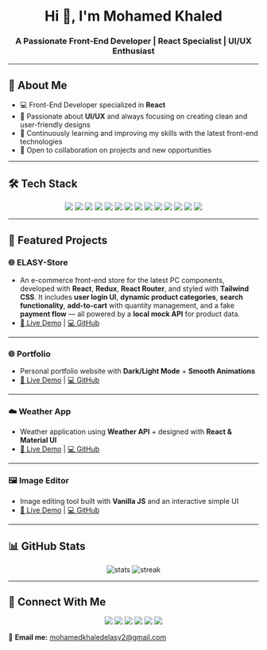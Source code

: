 <h1 align="center">Hi 👋, I'm Mohamed Khaled</h1>
<h3 align="center">A Passionate Front-End Developer | React Specialist | UI/UX Enthusiast</h3>

---

## 🚀 About Me
- 💻 Front-End Developer specialized in **React**  
- 🎨 Passionate about **UI/UX** and always focusing on creating clean and user-friendly designs  
- 🌱 Continuously learning and improving my skills with the latest front-end technologies  
- 🤝 Open to collaboration on projects and new opportunities  

---

## 🛠 Tech Stack

<p align="center">
  <img src="https://img.shields.io/badge/HTML5-E34F26?style=for-the-badge&logo=html5&logoColor=white"/>
  <img src="https://img.shields.io/badge/CSS3-1572B6?style=for-the-badge&logo=css3&logoColor=white"/>
  <img src="https://img.shields.io/badge/JavaScript-F7DF1E?style=for-the-badge&logo=javascript&logoColor=black"/>
  <img src="https://img.shields.io/badge/React-20232A?style=for-the-badge&logo=react&logoColor=61DAFB"/>
  <img src="https://img.shields.io/badge/Next.js-000000?style=for-the-badge&logo=nextdotjs&logoColor=white"/>
  <img src="https://img.shields.io/badge/Redux-764ABC?style=for-the-badge&logo=redux&logoColor=white"/>
  <img src="https://img.shields.io/badge/Tailwind_CSS-38B2AC?style=for-the-badge&logo=tailwind-css&logoColor=white"/>
  <img src="https://img.shields.io/badge/Sass-CC6699?style=for-the-badge&logo=sass&logoColor=white"/>
  <img src="https://img.shields.io/badge/Bootstrap-563D7C?style=for-the-badge&logo=bootstrap&logoColor=white"/>
  <img src="https://img.shields.io/badge/Material_UI-0081CB?style=for-the-badge&logo=mui&logoColor=white"/>
  <img src="https://img.shields.io/badge/Motion-000000?style=for-the-badge&logo=framer&logoColor=white"/>
  <img src="https://img.shields.io/badge/Adobe_XD-FF61F6?style=for-the-badge&logo=adobe-xd&logoColor=white"/>
  <img src="https://img.shields.io/badge/Git-F05032?style=for-the-badge&logo=git&logoColor=white"/>
  <img src="https://img.shields.io/badge/GitHub-181717?style=for-the-badge&logo=github&logoColor=white"/>
</p>

---

## 📌 Featured Projects

### 🌐 ELASY-Store
- An e-commerce front-end store for the latest PC components, developed with **React**, **Redux**, **React Router**, and styled with **Tailwind CSS**. It includes **user login UI**, **dynamic product categories**, **search functionality**, **add-to-cart** with quantity management, and a fake **payment flow** — all powered by a **local mock API** for product data.
- [🔗 Live Demo](https://mohamed-khaled-22.github.io/ELASY-Store/) | [💻 GitHub](https://github.com/Mohamed-khaled-22/ELASY-Store)

---

### 🌐 Portfolio
- Personal portfolio website with **Dark/Light Mode** + **Smooth Animations**  
- [🔗 Live Demo](https://mohamed-khaled-22.github.io/Portfolio/) | [💻 GitHub](https://github.com/Mohamed-khaled-22/Portfolio)

---

### ☁️ Weather App
- Weather application using **Weather API** + designed with **React & Material UI**  
- [🔗 Live Demo](https://mohamed-khaled-22.github.io/Weather-App/) | [💻 GitHub](https://github.com/Mohamed-khaled-22/Weather-App)

---

### 🖼️ Image Editor
- Image editing tool built with **Vanilla JS** and an interactive simple UI  
- [🔗 Live Demo](https://mohamed-khaled-22.github.io/Image-Editor/) | [💻 GitHub](https://github.com/Mohamed-khaled-22/Image-Editor)

---

## 📊 GitHub Stats

<p align="center">
  <img src="https://github-readme-stats.vercel.app/api?username=Mohamed-khaled-22&show_icons=true&theme=radical" alt="stats"/>
  <img src="https://github-readme-streak-stats.herokuapp.com/?user=Mohamed-khaled-22&theme=radical" alt="streak"/>
</p>

---

## 🤝 Connect With Me  

<p align="center">
  <a href="https://www.facebook.com/share/14GJkYbNSvD/"><img src="https://img.shields.io/badge/Facebook-1877F2?style=for-the-badge&logo=facebook&logoColor=white"/></a>
  <a href="https://www.instagram.com/mohamed_khaled_darwesh?igsh=MW9yOGIyeHZrcTRpYw=="><img src="https://img.shields.io/badge/Instagram-E4405F?style=for-the-badge&logo=instagram&logoColor=white"/></a>
  <a href="https://github.com/Mohamed-khaled-22"><img src="https://img.shields.io/badge/GitHub-181717?style=for-the-badge&logo=github&logoColor=white"/></a>
  <a href="https://www.linkedin.com/in/mohamed-khaled-2435962bb"><img src="https://img.shields.io/badge/LinkedIn-0077B5?style=for-the-badge&logo=linkedin&logoColor=white"/></a>
  <a href="https://wa.me/+201030494237"><img src="https://img.shields.io/badge/WhatsApp-25D366?style=for-the-badge&logo=whatsapp&logoColor=white"/></a>
  <a href="mailto:mohamedkhaledelasy2@gmail.com"><img src="https://img.shields.io/badge/Email-D14836?style=for-the-badge&logo=gmail&logoColor=white"/></a>
</p>

📩 **Email me:** mohamedkhaledelasy2@gmail.com
